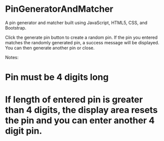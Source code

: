 # PinGeneratorAndMatcher
A pin generator and matcher built using JavaScript, HTML5, CSS, and Bootstrap.

Click the generate pin button to create a random pin. If the pin you entered matches the  randomly generated pin, a success message will be displayed. You can then generate another pin or close.

Notes:
# Pin must be 4 digits long
# If length of entered pin is greater than 4 digits, the display area resets the pin and you can enter another 4 digit pin.
